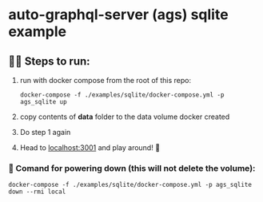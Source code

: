 # auto-graphql-server (ags) sqlite example

## 🏃‍♀️ Steps to run:

1. run with docker compose from the root of this repo:

    `docker-compose -f ./examples/sqlite/docker-compose.yml -p ags_sqlite up`

2. copy contents of **data** folder to the data volume docker created
3. Do step 1 again
4. Head to [localhost:3001](http://localhost:3001) and play around! 🥳

### 🧹 Comand for powering down (this will not delete the volume):

`docker-compose -f ./examples/sqlite/docker-compose.yml -p ags_sqlite down --rmi local`
